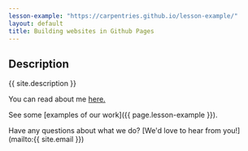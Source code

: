 ```yaml
---
lesson-example: "https://carpentries.github.io/lesson-example/"
layout: default
title: Building websites in Github Pages
---
```


## Description 
{{ site.description }}

You can read about me [here.](about.md) 

See some [examples of our work]({{ page.lesson-example }}).

Have any questions about what we do? [We'd love to hear from you!](mailto:{{ site.email }})


